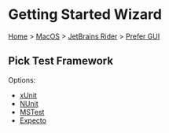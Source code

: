 # Getting Started Wizard

[Home](/docs/wiz/readme.md) > [MacOS](MacOS.md) > [JetBrains Rider](MacOS_Rider.md) > [Prefer GUI](MacOS_Rider_Gui.md)

## Pick Test Framework

Options:
 * [xUnit](result_MacOS_Rider_Gui_xUnit.md)
 * [NUnit](result_MacOS_Rider_Gui_NUnit.md)
 * [MSTest](result_MacOS_Rider_Gui_MSTest.md)
 * [Expecto](result_MacOS_Rider_Gui_Expecto.md)
